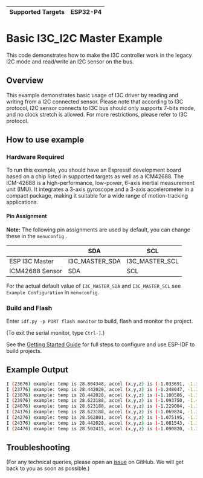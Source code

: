 | Supported Targets | ESP32-P4 |
| ----------------- | -------- |

# Basic I3C_I2C Master Example

This code demonstrates how to make the I3C controller work in the legacy I2C mode and read/write an I2C sensor on the bus.

## Overview

This example demonstrates basic usage of I3C driver by reading and writing from a I2C connected sensor. Please note that according to I3C protocol, I2C sensor connects to I3C bus should only supports 7-bits mode, and no clock stretch is allowed. For more restrictions, please refer to I3C protocol.

## How to use example

### Hardware Required

To run this example, you should have an Espressif development board based on a chip listed in supported targets as well as a ICM42688. The ICM-42688 is a high-performance, low-power, 6-axis inertial measurement unit (IMU). It integrates a 3-axis gyroscope and a 3-axis accelerometer in a compact package, making it suitable for a wide range of motion-tracking applications.

#### Pin Assignment

**Note:** The following pin assignments are used by default, you can change these in the `menuconfig` .

|                  | SDA             | SCL           |
| ---------------- | -------------- | -------------- |
| ESP I3C Master   | I3C_MASTER_SDA | I3C_MASTER_SCL |
| ICM42688 Sensor  | SDA            | SCL            |

For the actual default value of `I3C_MASTER_SDA` and `I3C_MASTER_SCL` see `Example Configuration` in `menuconfig`.

### Build and Flash

Enter `idf.py -p PORT flash monitor` to build, flash and monitor the project.

(To exit the serial monitor, type ``Ctrl-]``.)

See the [Getting Started Guide](https://docs.espressif.com/projects/esp-idf/en/latest/get-started/index.html) for full steps to configure and use ESP-IDF to build projects.

## Example Output

```bash
I (23676) example: temp is 28.804348, accel (x,y,z) is (-1.033691, -1.349121, 1.077637)g, gyro (x,y,z) is (-11.718750, 8.789062, 1.647949)dps
I (23776) example: temp is 28.442028, accel (x,y,z) is (-1.248047, -1.398438, 1.038574)g, gyro (x,y,z) is (-29.418945, 20.324707, -0.610352)dps
I (23876) example: temp is 28.442028, accel (x,y,z) is (-1.100586, -1.314453, 1.043457)g, gyro (x,y,z) is (-1.953125, 12.512207, -2.746582)dps
I (23976) example: temp is 28.623188, accel (x,y,z) is (-1.093750, -1.402832, 0.952148)g, gyro (x,y,z) is (-9.521484, 40.344238, -12.939453)dps
I (24076) example: temp is 28.623188, accel (x,y,z) is (-1.229004, -1.395508, 0.868652)g, gyro (x,y,z) is (-3.173828, 44.921875, -15.380859)dps
I (24176) example: temp is 28.623188, accel (x,y,z) is (-1.069824, -1.367676, 0.959473)g, gyro (x,y,z) is (-10.253906, 12.268066, 0.366211)dps
I (24276) example: temp is 28.562801, accel (x,y,z) is (-1.075195, -1.382324, 0.959961)g, gyro (x,y,z) is (-7.080078, 6.591797, -0.305176)dps
I (24376) example: temp is 28.442028, accel (x,y,z) is (-1.081543, -1.389648, 0.953125)g, gyro (x,y,z) is (-6.958008, 4.943848, 0.610352)dps
I (24476) example: temp is 28.502415, accel (x,y,z) is (-1.090820, -1.385742, 0.945801)g, gyro (x,y,z) is (-6.591797, 4.150391, 0.000000)dps
```

## Troubleshooting

(For any technical queries, please open an [issue](https://github.com/espressif/esp-idf/issues) on GitHub. We will get back to you as soon as possible.)

